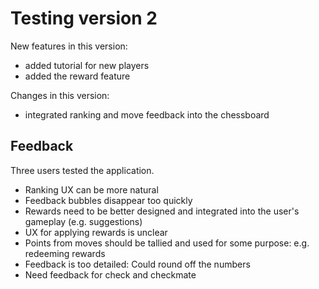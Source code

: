 # Testing version 2

New features in this version:

* added tutorial for new players
* added the reward feature

Changes in this version:

* integrated ranking and move feedback into the chessboard

## Feedback

Three users tested the application.

* Ranking UX can be more natural
* Feedback bubbles disappear too quickly
* Rewards need to be better designed and integrated into the user's gameplay (e.g. suggestions)
* UX for applying rewards is unclear
* Points from moves should be tallied and used for some purpose: e.g. redeeming rewards
* Feedback is too detailed: Could round off the numbers
* Need feedback for check and checkmate
